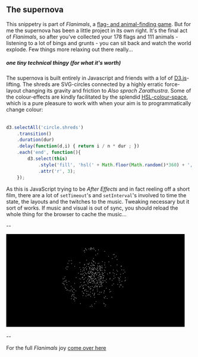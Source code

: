 ## The supernova

This snippetry is part of *Flanimals*, a [flag- and animal-finding game](http://larsvers.github.io/flanimals/). But for me the supernova has been a little project in its own right. It's the final act of *Flanimals*, so after you've collected your 178 flags and 111 animals - listening to a lot of bings and grunts - you can sit back and watch the world explode. Few things more relaxing out there really...

##### one tiny technical thingy (for what it's worth)

The supernova is built entirely in Javascript and friends with a lof of [D3.js](https://d3js.org/)-lifting. The shreds are SVG-circles connected by a highly erratic force-layout changing its gravity and friction to *Also sprach Zarathustra*. Some of the colour-effects are kindly facilitated by the splendid [HSL-colour-space](https://css-tricks.com/yay-for-hsla/), which is a pure pleasure to work with when your aim is to programmatically change colour:

```JavaScript

d3.selectAll('circle.shreds')
	.transition()
	.duration(dur)
	.delay(function(d,i) { return i / n * dur ; })
	.each('end', function(){
		d3.select(this)
			.style('fill', 'hsl(' + Math.floor(Math.random()*360) + ', 100%, 50%)')
			.attr('r', 3);
	});

```

As this is JavaScript trying to be *After Effects* and in fact reeling off a short film, there are a lot of `setTimeout`'s and `setInterval`'s involved to time the state, the layouts and the twitches to the music. Tweaking necessary but it sort of works. If music and visual is out of sync, you should reload the whole thing for the browser to cache the music...

--

![flanimals_supernova_explosion](images/readme/flanimals_supernova_explosion.gif)

--

For the full *Flanimals* joy [come over here](http://larsvers.github.io/flanimals/)